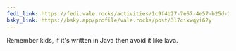 ```yaml
---
fedi_link: https://fedi.vale.rocks/activities/1c9f4b27-7e57-4e57-b25d-2beecbdd81ae
bsky_link: https://bsky.app/profile/vale.rocks/post/3l7cixwqyi62y
---
```


Remember kids, if it's written in Java then avoid it like lava.
